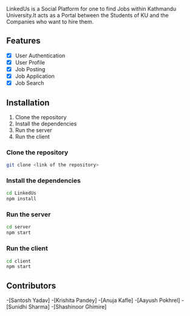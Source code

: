 LinkedUs is a Social Platform for one to find Jobs within Kathmandu University.It acts as a Portal between the Students of KU and the Companies who want to hire them.

## Features
- [x] User Authentication
- [x] User Profile
- [x] Job Posting
- [x] Job Application
- [x] Job Search

## Installation
1. Clone the repository
2. Install the dependencies
3. Run the server
4. Run the client

### Clone the repository
```bash
git clone <link of the repository>
```

### Install the dependencies
```bash
cd LinkedUs
npm install
```

### Run the server
```bash
cd server
npm start
```

### Run the client
```bash
cd client
npm start
```

## Contributors
-[Santosh Yadav]
-[Krishita Pandey]
-[Anuja Kafle]
-[Aayush Pokhrel]
-[Sunidhi Sharma]
-[Shashinoor Ghimire]

